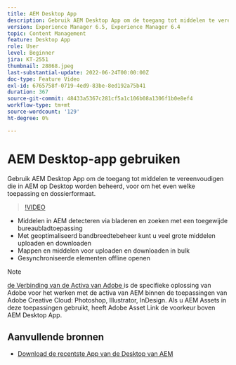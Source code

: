 ```yaml
---
title: AEM Desktop App
description: Gebruik AEM Desktop App om de toegang tot middelen te vereenvoudigen die in AEM op Desktop worden beheerd, voor om het even welke toepassing en dossierformaat.
version: Experience Manager 6.5, Experience Manager 6.4
topic: Content Management
feature: Desktop App
role: User
level: Beginner
jira: KT-2551
thumbnail: 28868.jpeg
last-substantial-update: 2022-06-24T00:00:00Z
doc-type: Feature Video
exl-id: 6765758f-0719-4ed9-83be-8ed192a75b41
duration: 367
source-git-commit: 48433a5367c281cf5a1c106b08a1306f1b0e8ef4
workflow-type: tm+mt
source-wordcount: '129'
ht-degree: 0%

---
```


# AEM Desktop-app gebruiken

Gebruik AEM Desktop App om de toegang tot middelen te vereenvoudigen die in AEM op Desktop worden beheerd, voor om het even welke toepassing en dossierformaat.

>[!VIDEO](https://video.tv.adobe.com/v/28868?quality=12&learn=on)

+ Middelen in AEM detecteren via bladeren en zoeken met een toegewijde bureaubladtoepassing
+ Met geoptimaliseerd bandbreedtebeheer kunt u veel grote middelen uploaden en downloaden
+ Mappen en middelen voor uploaden en downloaden in bulk
+ Gesynchroniseerde elementen offline openen

>[!NOTE]
>
> [ de Verbinding van de Activa van Adobe ](./adobe-asset-link.md) is de specifieke oplossing van Adobe voor het werken met de activa van AEM binnen de toepassingen van Adobe Creative Cloud: Photoshop, Illustrator, InDesign. Als u AEM Assets in deze toepassingen gebruikt, heeft Adobe Asset Link de voorkeur boven AEM Desktop App.

## Aanvullende bronnen

+ [ Download de recentste App van de Desktop van AEM ](https://experienceleague.adobe.com/docs/experience-manager-desktop-app/using/release-notes.html?lang=nl-NL)
